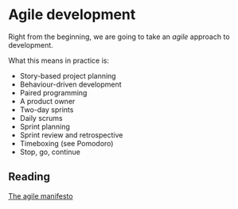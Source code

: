 # Agile development

Right from the beginning, we are going to take an *agile* approach to development.

What this means in practice is:

* Story-based project planning
* Behaviour-driven development
* Paired programming
* A product owner
* Two-day sprints
* Daily scrums
* Sprint planning
* Sprint review and retrospective 
* Timeboxing (see Pomodoro)
* Stop, go, continue

## Reading

[The agile manifesto](http://agilemanifesto.org/)